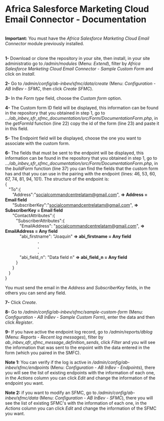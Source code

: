 <h1>Africa Salesforce Marketing Cloud Email Connector - Documentation</h1>

<br><b>Important:</b> You must have the <em>Africa Salesforce Marketing Cloud Email Connector</em> module previously installed.

<br><b>1-</b> Download or clone the repository in your site, then install, in your site administratio go to <em>/admin/modules</em> (Menu: <em>Extend</em>), filter by <em>Africa Salesforce Marketing Cloud Email Connector - Sample Custom Form</em> and click on <em>Install</em>.

<b>2-</b> Go to <em>/admin/config/ab-inbev/sfmc/data/create</em> (Menu: <em>Configuration - AB InBev - SFMC</em>, then click <em>Create SFMC</em>).

<b>3-</b> In the <em>Form type</em> field, choose the <em>Custom form</em> option.

<b>4-</b> The Custom form ID field will be displayed, this information can be found in the repository that you obtained in step 1, go to <em>.../ab_inbev_sfr_sfmc_documentation/src/Form/DocumentationForm.php</em>, in the <em>getFormId</em> function (line 22) copy the id of the form (line 23) and paste it in this field.

<b>5-</b> The Endpoint field will be displayed, choose the one you want to associate with the custom form.

<b>6-</b> The fields that must be sent to the endpoint will be displayed, this information can be found in the repository that you obtained in step 1, go to <em>.../ab_inbev_sfr_sfmc_documentation/src/Form/DocumentationForm.php</em>, in the <em>buildForm</em> function (line 37) you can find the fields that the custom form has and that you can use in the pairing with the endpoint (lines: 46, 53, 60, 67, 74, 81, 94, 101). The structure of the endpoint is:
<br>{<br>
          &nbsp;&nbsp;&nbsp;"To":{<br>
            &nbsp;&nbsp;&nbsp;&nbsp;&nbsp;&nbsp;"Address":"socialcommandcentrelatam@gmail.com", <b>=> Address = Email field</b>
            <br>&nbsp;&nbsp;&nbsp;&nbsp;&nbsp;&nbsp;"SubscriberKey":"socialcommandcentrelatam@gmail.com", <b>=> SubscriberKey = Email field</b>
              <br>&nbsp;&nbsp;&nbsp;&nbsp;&nbsp;&nbsp;"ContactAttributes":{
                <br>&nbsp;&nbsp;&nbsp;&nbsp;&nbsp;&nbsp;&nbsp;&nbsp;&nbsp;"SubscriberAttributes":{
                  <br>&nbsp;&nbsp;&nbsp;&nbsp;&nbsp;&nbsp;&nbsp;&nbsp;&nbsp;&nbsp;&nbsp;&nbsp;"EmailAddress": "socialcommandcentrelatam@gmail.com", <b>=> EmailAddress = Any field</b>
                  <br>&nbsp;&nbsp;&nbsp;&nbsp;&nbsp;&nbsp;&nbsp;&nbsp;&nbsp;&nbsp;&nbsp;&nbsp;"abi_firstname": "Joaquín" <b>=> abi_firstname = Any field</b>
                  <br>&nbsp;&nbsp;&nbsp;&nbsp;&nbsp;&nbsp;&nbsp;&nbsp;&nbsp;&nbsp;&nbsp;&nbsp;&nbsp;&nbsp;&nbsp;&nbsp;&nbsp;&nbsp;&nbsp;&nbsp;&nbsp;&nbsp;&nbsp;&nbsp;&nbsp;&nbsp;&nbsp;<b>.</b>
                  <br>&nbsp;&nbsp;&nbsp;&nbsp;&nbsp;&nbsp;&nbsp;&nbsp;&nbsp;&nbsp;&nbsp;&nbsp;&nbsp;&nbsp;&nbsp;&nbsp;&nbsp;&nbsp;&nbsp;&nbsp;&nbsp;&nbsp;&nbsp;&nbsp;&nbsp;&nbsp;&nbsp;<b>.</b>
                  <br>&nbsp;&nbsp;&nbsp;&nbsp;&nbsp;&nbsp;&nbsp;&nbsp;&nbsp;&nbsp;&nbsp;&nbsp;&nbsp;&nbsp;&nbsp;&nbsp;&nbsp;&nbsp;&nbsp;&nbsp;&nbsp;&nbsp;&nbsp;&nbsp;&nbsp;&nbsp;&nbsp;<b>.</b>
                  <br>&nbsp;&nbsp;&nbsp;&nbsp;&nbsp;&nbsp;&nbsp;&nbsp;&nbsp;&nbsp;&nbsp;&nbsp;"abi_field_n": "Data field n" <b>=> abi_field_n = Any field</b>
                <br>&nbsp;&nbsp;&nbsp;&nbsp;&nbsp;&nbsp;&nbsp;&nbsp;&nbsp;}
              <br>&nbsp;&nbsp;&nbsp;&nbsp;&nbsp;&nbsp;}
            <br>&nbsp;&nbsp;&nbsp;}
        <br>}

You must send the email in the <em>Address</em> and <em>SubscriberKey</em> fields, in the others you can send any field.

<b>7-</b> Click <em>Create</em>.

<b>8-</b> Go to <em>/admin/config/ab-inbev/sfmc/sample-custom-form</em> (Menu: <em>Configuration - AB InBev - Sample Custom Form</em>), enter the data and then click <em>Register</em>.

<b>9-</b> If you have active the endpoint log record, go to <em>/admin/reports/dblog</em> (Menu: <em>Reports - Recent log messages</em>), filter by <em>ab_inbev_afr_sfmc_message_definition_sends</em>, click <em>Filter</em> and you will see the information that was sent to the enpoint with the data entered in the form (which you paired in the SMFC).

<b>Note 1:</b> You can verify if the log is active in <em>/admin/config/ab-inbev/sfmc/endpoints</em> (Menu: <em>Configuration - AB InBev - Endpoints</em>), there you will see the list of existing endpoints with the information of each one, in the <em>Actions</em> column you can click <em>Edit</em> and change the information of the endpoint you want.

<b>Note 2:</b> if you want to modify an SFMC, go to <em>/admin/config/ab-inbev/sfmc/data</em> (Menu: <em>Configuration - AB InBev - SFMC</em>), there you will see the list of existing SFMC's with the information of each one, in the <em>Actions</em> column you can click <em>Edit</em> and change the information of the SFMC you want.